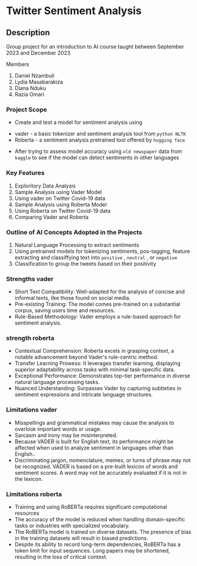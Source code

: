 # Twitter Sentiment Analysis

## Description

Group project for an introduction to AI course taught between September 2023 and December 2023

Members
1. Daniel Nzambuli
2. Lydia Masabarakiza
3. Diana Nduku
4. Razia Omari

### Project Scope

- Create and test a model for sentiment analysis using
* vader - a basic tokenizer and sentiment analysis tool from `python NLTK`
* Roberta - a sentiment analysis pretrained tool offered by `hugging face`

- After trying to assess model accuracy using `old newspaper`  data from `kaggle` to see if the model can detect sentiments in  other languages

### Key Features
1. Exploritory Data Analysis
2. Sample Analysis using Vader Model
3. Using vader on Twitter Covid-19 data
4. Sample Analysis using Roberta Model
5. Using Roberta on Twitter Covid-19 data
6. Comparing Vader and Roberta

### Outline of AI Concepts Adopted in the Projects
1. Natural Language Processing to extract sentiments
2. Using pretrained models for tokenizing sentiments, pos-tagging, feature extracting and classiffying text into `positive` , `neutral` , or `negative`
3. Classification to group the tweets based on their positivity

### Strengths vader
* Short Text Compatibility: Well-adapted for the analysis of concise and informal texts, like those found on social media.
* Pre-existing Training: The model comes pre-trained on a substantial corpus, saving users time and resources.
* Rule-Based Methodology: Vader employs a rule-based approach for sentiment analysis.

### strength roberta
* Contextual Comprehension: Roberta excels in grasping context, a notable advancement beyond Vader's rule-centric method.
* Transfer Learning Prowess: It leverages transfer learning, displaying superior adaptability across tasks with minimal task-specific data.
* Exceptional Performance: Demonstrates top-tier performance in diverse natural language processing tasks.
* Nuanced Understanding: Surpasses Vader by capturing subtleties in sentiment expressions and intricate language structures.


### Limitations vader
* Misspellings and grammatical mistakes may cause the analysis to overlook important words or usage.
* Sarcasm and irony may be misinterpreted.
* Because VADER is built for English text, its performance might be affected when used to analyze sentiment in languages other than English..
* Discriminating jargon, nomenclature, memes, or turns of phrase may not be recognized.
VADER is based on a pre-built lexicon of words and sentiment scores. A word may not be accurately evaluated if it is not in the lexicon.

### Limitations roberta
* Training and using RoBERTa requires significant computational resources
* The accuracy of the model is reduced when handling domain-specific tasks or industries with specialized vocabulary.
* The RoBERTa model is trained on diverse datasets. The presence of bias in the training datasets will result in biased predictions. 
* Despite its ability to record long-term dependencies, RoBERTa has a token limit for input sequences. Long papers may be shortened, resulting in the loss of critical context.
